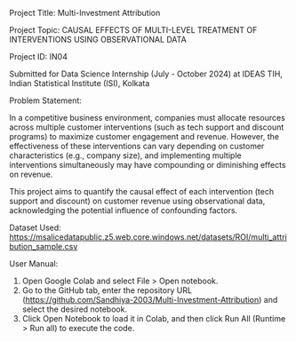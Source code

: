 Project Title: Multi-Investment Attribution

Project Topic: CAUSAL EFFECTS OF MULTI-LEVEL TREATMENT OF INTERVENTIONS USING OBSERVATIONAL DATA

Project ID: IN04

Submitted for Data Science Internship (July - October 2024) at IDEAS TIH, Indian Statistical Institute (ISI), Kolkata

Problem Statement:

In a competitive business environment, companies must allocate resources across multiple customer interventions (such as tech support and discount programs) to maximize customer engagement and revenue. However, the effectiveness of these interventions can vary depending on customer characteristics (e.g., company size), and implementing multiple interventions simultaneously may have compounding or diminishing effects on revenue. 

This project aims to quantify the causal effect of each intervention (tech support and discount) on customer revenue using observational data, acknowledging the potential influence of confounding factors.

Dataset Used: 
https://msalicedatapublic.z5.web.core.windows.net/datasets/ROI/multi_attribution_sample.csv

User Manual:
  1)	Open Google Colab and select File > Open notebook.
  2)	Go to the GitHub tab, enter the repository URL (https://github.com/Sandhiya-2003/Multi-Investment-Attribution) and select the desired notebook.
  3)	Click Open Notebook to load it in Colab, and then click Run All (Runtime > Run all) to execute the code.
